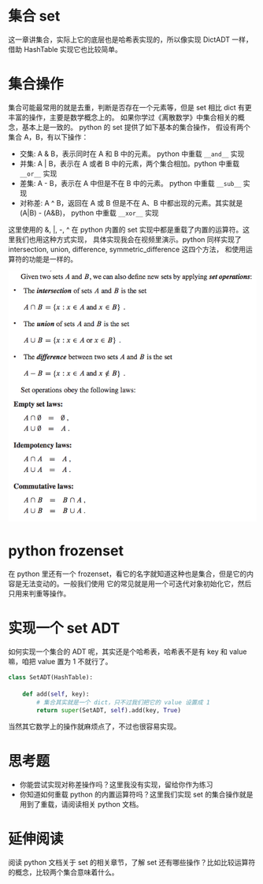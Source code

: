 # 集合 set

这一章讲集合，实际上它的底层也是哈希表实现的，所以像实现 DictADT 一样，借助 HashTable 实现它也比较简单。


# 集合操作
集合可能最常用的就是去重，判断是否存在一个元素等，但是 set 相比 dict 有更丰富的操作，主要是数学概念上的。
如果你学过《离散数学》中集合相关的概念，基本上是一致的。 python 的 set 提供了如下基本的集合操作，
假设有两个集合 A，B，有以下操作：

- 交集: A & B，表示同时在 A 和 B 中的元素。 python 中重载  `__and__` 实现
- 并集: A | B，表示在 A 或者 B 中的元素，两个集合相加。python 中重载 `__or__` 实现
- 差集:  A - B，表示在 A 中但是不在 B 中的元素。 python 中重载 `__sub__` 实现
- 对称差: A ^ B，返回在 A 或 B 但是不在 A、B 中都出现的元素。其实就是 (A|B) - (A&B)， python 中重载 `__xor__` 实现

这里使用的  &, |, -, ^ 在 python 内置的 set 实现中都是重载了内置的运算符。这里我们也用这种方式实现，
具体实现我会在视频里演示。python 同样实现了  intersection, union, difference, symmetric_difference 这四个方法，
和使用运算符的功能是一样的。

![](./set.png)

# python frozenset
在 python 里还有一个 frozenset，看它的名字就知道这种也是集合，但是它的内容是无法变动的。一般我们使用
它的常见就是用一个可迭代对象初始化它，然后只用来判重等操作。


# 实现一个 set ADT
如何实现一个集合的 ADT 呢，其实还是个哈希表，哈希表不是有 key 和 value 嘛，咱把 value 置为 1 不就行了。

```py
class SetADT(HashTable):

    def add(self, key):
        # 集合其实就是一个 dict，只不过我们把它的 value 设置成 1
        return super(SetADT, self).add(key, True)
```

当然其它数学上的操作就麻烦点了，不过也很容易实现。


# 思考题
- 你能尝试实现对称差操作吗？这里我没有实现，留给你作为练习
- 你知道如何重载 python 的内置运算符吗？这里我们实现 set 的集合操作就是用到了重载，请阅读相关 python 文档。


# 延伸阅读
阅读 python 文档关于 set 的相关章节，了解 set 还有哪些操作？比如比较运算符的概念，比较两个集合意味着什么。
